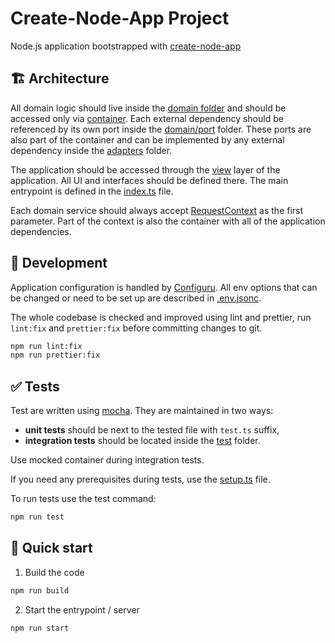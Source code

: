 # Create-Node-App Project
Node.js application bootstrapped with [create-node-app](https://github.com/AckeeCZ/create-node-app) 

## 🏗️ Architecture
All domain logic should live inside the [domain folder](src/domain) and should be accessed only via [container](src/container.ts). Each external dependency should be referenced by its own port inside the [domain/port](src/domain/ports) folder. These ports are also part of the container and can be implemented by any external dependency inside the [adapters](src/adapters/) folder. 

The application should be accessed through the [view](src/view/) layer of the application. All UI and interfaces should be defined there. The main entrypoint is defined in the [index.ts](src/index.ts) file.

Each domain service should always accept [RequestContext](src/context.ts) as the first parameter. Part of the context is also the container with all of the application dependencies.

## 👷 Development
Application configuration is handled by [Configuru](https://github.com/AckeeCZ/configuru). All env options that can be changed or need to be set up are described in [.env.jsonc](.env.jsonc). 

The whole codebase is checked and improved using lint and prettier, run `lint:fix` and `prettier:fix` before committing changes to git.

```bash
npm run lint:fix
npm run prettier:fix
```

## ✅ Tests
Test are written using [mocha](https://github.com/mochajs/mocha). They are maintained in two ways:
 - **unit tests** should be next to the tested file with `test.ts` suffix,
 - **integration tests** should be located inside the [test](src/test/) folder.

Use mocked container during integration tests.

If you need any prerequisites during tests, use the [setup.ts](src/test/setup.ts) file.

To run tests use the test command:
```bash
npm run test
```

## 🚀 Quick start
1. Build the code
```bash
npm run build
```
2. Start the entrypoint / server
```bash
npm run start
``` 
